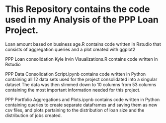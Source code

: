 # This Repository contains the code used in my Analysis of the PPP Loan Project.                                            

Loan amount based on business age.R contains code written in Rstudio that consists of aggregation queries and a plot created with ggplot2

PPP Loan consolidation Kyle Irvin Visualizations.R contains code written in Rstudio 

PPP Data Consolidation Script.ipynb contains code written in Python containing all 12 data sets used for the project consolidated into a singular dataset The data was then slimmed down to 10 columns from 53 columns containing the most important information needed for this project.

PPP Portfolio Aggregations and Plots.ipynb contains code written in Python containing queries to create separate dataframes and saving them as new csv files, and plots pertaining to the distribution of loan size and the distribution of jobs created. 
